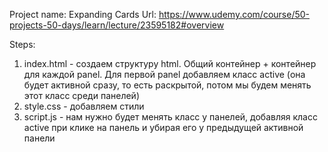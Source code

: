 Project name: Expanding Cards
Url: https://www.udemy.com/course/50-projects-50-days/learn/lecture/23595182#overview


Steps:
1) index.html - создаем структуру html. Общий контейнер + контейнер для каждой panel. Для первой panel добавляем класс active (она будет активной сразу, то есть раскрытой, потом мы будем менять этот класс среди панелей)
2) style.css - добавляем стили
3) script.js - нам нужно будет менять класс у панелей, добавляя класс active при клике на панель и убирая его у предыдущей активной панели 
